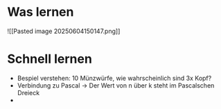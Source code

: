 # Was lernen
![[Pasted image 20250604150147.png]]

# Schnell lernen
- Bespiel verstehen: 10 Münzwürfe, wie wahrscheinlich sind 3x Kopf?
- Verbindung zu Pascal -> Der Wert von n über k steht im Pascalschen Dreieck
- 
